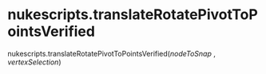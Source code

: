 # nukescripts.translateRotatePivotToPointsVerified
nukescripts.translateRotatePivotToPointsVerified(_nodeToSnap_ , _vertexSelection_)